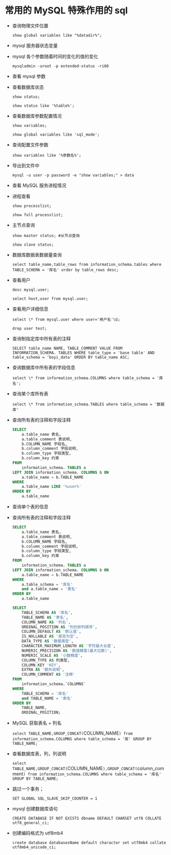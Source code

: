 # 常用的 MySQL 特殊作用的 sql

- 查询物理文件位置

  `show global variables like "%datadir%";`

- mysql 服务器状态变量

- mysql 各个参数随着时间的变化的值的变化

  `mysqladmin -uroot -p extended-status -ri60`

- 查看 mysql 参数

- 查看数据库状态

  `show status;`

  `show status like '%table%';`

- 查看数据库参数配置情况

  `show variables;`

  `show global variables like 'sql_mode';`

- 查询配置文件参数

  `show variables like '%参数名%';`

- 导出到文件中

  `mysql -u user -p password -e "show variables;" > data`

- 查看 MySQL 服务进程情况

- 进程查看

  `show processlist;`

  `show full processlist;`

- 主节点查询

  `show master status; #从节点查询`

  `show slave status;`

- 数据库数据表数据量查询

  `select table_name,table_rows from information_schema.tables where TABLE_SCHEMA = '库名' order by table_rows desc;`

- 查看用户

  `desc mysql.user;`

  `select host,user from mysql.user;`

- 查看用户详细信息

  `select \* from mysql.user where user='用户名'\G;`

  `drop user test;`

- 查询制指定库中所有表的注释

  `SELECT table_name NAME, TABLE_COMMENT VALUE FROM INFORMATION_SCHEMA. TABLES WHERE table_type = 'base table' AND table_schema = 'boyi_data' ORDER BY table_name ASC;`

- 查询数据库中所有表的字段信息

  `select \* from information_schema.COLUMNS where table_schema = '库名';`

- 查询某个库所有表

  `select \* from information_schema.TABLES where table_schema = '数据库'`

- 查询所有表的注释和字段注释

  ```sql
  SELECT
      a.table_name 表名,
      a.table_comment 表说明,
      b.COLUMN_NAME 字段名,
      b.column_comment 字段说明,
      b.column_type 字段类型,
      b.column_key 约束
  FROM
      information_schema. TABLES a
  LEFT JOIN information_schema. COLUMNS b ON
      a.table_name = b.TABLE_NAME
  WHERE
      a.table_name LIKE '%user%'
  ORDER BY
      a.table_name
  ```

- 查询单个表的信息

- 查询所有表的注释和字段注释

  ```sql
  SELECT
      a.table_name 表名,
      a.table_comment 表说明,
      b.COLUMN_NAME 字段名,
      b.column_comment 字段说明,
      b.column_type 字段类型,
      b.column_key 约束
  FROM
      information_schema. TABLES a
  LEFT JOIN information_schema. COLUMNS b ON
      a.table_name = b.TABLE_NAME
  WHERE
      a.table_schema = '库名'
      and a.table_name = '表名'
  ORDER BY
      a.table_name
  ```

  ```sql
  SELECT
      TABLE_SCHEMA AS '库名',
      TABLE_NAME AS '表名',
      COLUMN_NAME AS '列名',
      ORDINAL_POSITION AS '列的排列顺序',
      COLUMN_DEFAULT AS '默认值',
      IS_NULLABLE AS '是否为空',
      DATA_TYPE AS '数据类型',
      CHARACTER_MAXIMUM_LENGTH AS '字符最大长度',
      NUMERIC_PRECISION AS '数值精度(最大位数)',
      NUMERIC_SCALE AS '小数精度',
      COLUMN_TYPE AS 列类型,
      COLUMN_KEY 'KEY',
      EXTRA AS '额外说明',
      COLUMN_COMMENT AS '注释'
  FROM
      information_schema.`COLUMNS`
  WHERE
      TABLE_SCHEMA = '库名'
      and TABLE_NAME = '表名'
  ORDER BY
      TABLE_NAME,
      ORDINAL_POSITION;
  ```

- MySQL 获取表名 + 列名

  `select TABLE_NAME,GROUP_CONCAT(`COLUMN_NAME`) from information_schema.COLUMNS where table_schema = '库' GROUP BY TABLE_NAME;`

- 查看数据库表，列，列说明

  `select TABLE_NAME,GROUP_CONCAT(`COLUMN_NAME`),GROUP_CONCAT(`column_comment`) from information_schema.COLUMNS where table_schema = '库名' GROUP BY TABLE_NAME;`

- 跳过一个事务；

  `SET GLOBAL SQL_SLAVE_SKIP_COUNTER = 1`

- mysql 创建数据库语句

  `CREATE DATABASE IF NOT EXISTS dbname DEFAULT CHARSET utf8 COLLATE utf8_general_ci;`

- 创建编码格式为 utf8mb4

  `create database databasesName default character set utf8mb4 collate utf8mb4_unicode_ci;`
